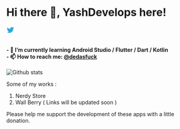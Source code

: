 <h1> Hi there 👋, YashDevelops here! </h1>

<a href="https://twitter.com/dedasfuck">
  <img align="left" alt="dedasfuck | Twitter" width="21px" src="https://raw.githubusercontent.com/yashdevelops/yashdevelops/master/assets/twitter.png"/>
</a>
</br>
</br>
<h4>
- 🌱 I’m currently learning Android Studio / Flutter / Dart / Kotlin </br>
- 📫 How to reach me: <a href="https://twitter.com/dedasfuck">@dedasfuck</a> 
</h4>

![Github stats](https://github-readme-stats.vercel.app/api?username=yashdevelops&theme=highcontrast&show_icons=true&count_private=true)

Some of my works :
1. Nerdy Store
2. Wall Berry
( Links will be updated soon )


Please help me support the development of these apps with a little donation.


